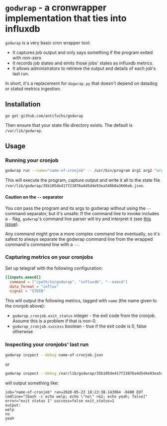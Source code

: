 # `godwrap` - a cronwrapper implementation that ties into influxdb

`godwrap` is a very basic cron wrapper tool:

* It captures job output and only says something if the program exited with non-zero
* It records job states and emits those jobs' states as influxdb metrics.
* It allows administrators to retrieve the output and details of each job's last run.

In short, it's a replacement for `dogwrap.py` that doesn't depend on
datadog or statsd metrics ingestion.

## Installation

`go get github.com/antifuchs/godwrap`

Then ensure that your state file directory exists. The default is `/var/lib/godwrap`.

## Usage

### Running your cronjob

``` sh
godwrap run --name="name-of-cronjob" -- /usr/bin/program arg1 arg2 "arg three"
```

This will execute the program, capture output and write it all to the state file `/var/lib/godwrap/35b105de417f23876a4d5d4e93ea540b8a3666ab.json`.

#### Caution on the `--` separator

You *can* pass the program and its args to godwrap without using the
`--` command separator, but it's unsafe: If the command line to invoke
includes a `-` flag, `godwrap`'s command line parser will try and
interpret it (see [this
issue](https://github.com/alecthomas/kong/issues/80)).

Any command might grow a more complex command line eventually, so it's
safest to always separate the godwrap command line from the wrapped
command's command line with a `--`.

### Capturing metrics on your cronjobs

Set up telegraf with the following configuration:

``` toml
[[inputs.execd]]
  command = ["/path/to/godwrap", "influxdb", "--execd"]
  data_format = "influx"
  signal = "STDIN"
```

This will output the following metrics, tagged with `name` (the name given to the cronjob above):

* `godwrap_cronjob.exit_status` integer - the exit code from the cronjob. Assume this is a problem if that is non-0.
* `godwrap_cronjob.success` boolean - true if the exit code is 0, false otherwise

### Inspecting your cronjobs' last run

```sh
godwrap inspect --debug name-of-cronjob.json
```

or

```sh
godwrap inspect --debug /var/lib/godwrap/35b105de417f23876a4d5d4e93ea540b8a3666ab.json
```

will output something like:

```
job="name-of-cronjob" ran=2020-05-23 18:23:38.143064 -0400 EDT cmdline="[bash -c echo welp; echo \"no\" >&2; echo yeah; false]" error="exit status 1" success=false exit_status=1
output:
welp
no
yeah
```
